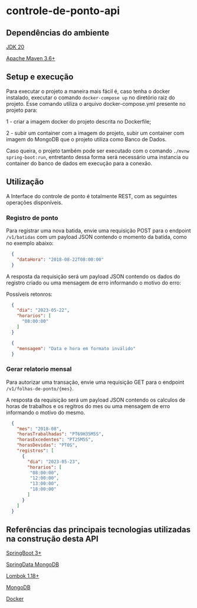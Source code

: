 # controle-de-ponto-api

## Dependências do ambiente
[JDK 20](https://www.oracle.com/java/technologies/javase/20-relnote-issues.html)

[Apache Maven 3.6+](https://maven.apache.org/download.cgi)

## Setup e execução

Para executar o projeto a maneira mais fácil é, caso tenha o docker instalado,
executar o comando `docker-compose up` no diretório raiz do projeto.
Esse comando utiliza o arquivo docker-compose.yml presente no projeto para: 

1 - criar a imagem docker do projeto descrita no Dockerfile; 

2 - subir um container com a imagem do projeto, subir um container com imagem do MongoDB que o projeto utiliza como Banco de Dados.

Caso queira, o projeto também pode ser executado com o comando `./mvnw spring-boot:run`,
entretanto dessa forma será necessário uma instancia ou container do banco de dados em execução para a conexão.



## Utilização

A Interface do controle de ponto é totalmente REST, com as seguintes operações disponíveis.

### Registro de ponto

Para registrar uma nova batida, envie uma requisição POST para o endpoint `/v1/batidas` com um payload JSON contendo o momento da batida, como no exemplo abaixo:

```JSON
  {
    "dataHora": "2018-08-22T08:00:00"
  }
```

A resposta da requisição será um payload JSON contendo os dados do registro criado ou uma mensagem de erro informando o motivo do erro:

Possíveis retonros:
```JSON
  {
    "dia": "2023-05-22",
    "horarios": [
      "08:00:00"
    ]
  }
```

```JSON
  {
    "mensagem": "Data e hora em formato inválido"
  }
```

### Gerar relatorio mensal

Para autorizar uma transação, envie uma requisição GET para o endpoint `/v1/folhas-de-ponto/{mes}`.

A resposta da requisição será um payload JSON contendo os calculos de horas de trabalhos e os regitros do mes ou uma mensagem de erro informando o motivo do mesmo.

```JSON
  {
    "mes": "2018-08",
    "horasTrabalhadas": "PT69H35M5S",
    "horasExcedentes": "PT25M5S",
    "horasDevidas": "PT0S",
    "registros": [
      {
        "dia": "2023-05-23",
        "horarios": [
         "08:00:00",
         "12:00:00",
         "13:00:00",
         "18:00:00"
        ]
      }
    ]
  }
```

## Referências das principais tecnologias utilizadas na construção desta API
[SpringBoot 3+](https://spring.io/projects/spring-boot)

[SpringData MongoDB](https://spring.io/projects/spring-data-mongodb)

[Lombok 1.18+](https://projectlombok.org/features/all)

[MongoDB](https://www.mongodb.com/)

[Docker](https://www.docker.com/)